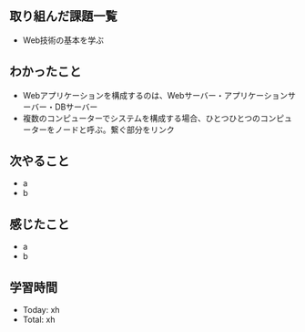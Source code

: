 ## 取り組んだ課題一覧
- Web技術の基本を学ぶ
## わかったこと
- Webアプリケーションを構成するのは、Webサーバー・アプリケーションサーバー・DBサーバー
- 複数のコンピューターでシステムを構成する場合、ひとつひとつのコンピューターをノードと呼ぶ。繋ぐ部分をリンク
## 次やること
- a
- b
## 感じたこと
- a
- b
## 学習時間
- Today: xh
- Total: xh
